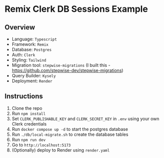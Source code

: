# Remix Clerk DB Sessions Example

## Overview

- Language: `Typescript`
- Framework: `Remix`
- Database: `Postgres`
- Auth: `Clerk`
- Styling: `Tailwind`
- Migration tool: `stepwise-migrations` (I built this - https://github.com/stepwise-dev/stepwise-migrations)
- Query Builder: `Kysely`
- Deployment: `Render`

## Instructions

1. Clone the repo
2. Run `npm install`
3. Set `CLERK_PUBLISHABLE_KEY` and `CLERK_SECRET_KEY` in `.env` using your own Clerk credentials
4. Run `docker compose up -d` to start the postgres database
5. Run `./db/local-migrate.sh` to create the database tables
6. Run `npm run dev`
7. Go to `http://localhost:5173`
8. (Optionally) deploy to Render using `render.yaml`
